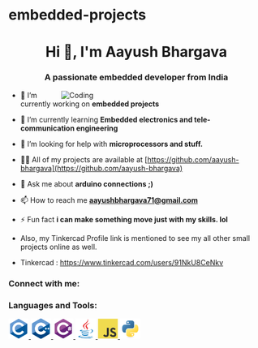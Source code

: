 # embedded-projects
<h1 align="center">Hi 👋, I'm Aayush Bhargava</h1>
<h3 align="center">A passionate embedded developer from India</h3>
<img align="right" alt="Coding" width="400" src="https://dotrobot.nl/wp-content/uploads/2023/07/embedded-hardware-engineer-elektrotechniek.webp">

- 🔭 I’m currently working on **embedded projects**

- 🌱 I’m currently learning **Embedded electronics and tele-communication engineering**

- 🤝 I’m looking for help with **microprocessors and stuff.**

- 👨‍💻 All of my projects are available at [https://github.com/aayush-bhargava](https://github.com/aayush-bhargava)

- 💬 Ask me about **arduino connections ;)**

- 📫 How to reach me **aayushbhargava71@gmail.com**

- ⚡ Fun fact **i can make something move just with my skills. lol**

- Also, my Tinkercad Profile link is mentioned to see my all other small projects online as well.
- Tinkercad : https://www.tinkercad.com/users/91NkU8CeNkv

<h3 align="left">Connect with me:</h3>
<p align="left">
</p>

<h3 align="left">Languages and Tools:</h3>
<p align="left"> <a href="https://www.cprogramming.com/" target="_blank" rel="noreferrer"> <img src="https://raw.githubusercontent.com/devicons/devicon/master/icons/c/c-original.svg" alt="c" width="40" height="40"/> </a> <a href="https://www.w3schools.com/cpp/" target="_blank" rel="noreferrer"> <img src="https://raw.githubusercontent.com/devicons/devicon/master/icons/cplusplus/cplusplus-original.svg" alt="cplusplus" width="40" height="40"/> </a> <a href="https://www.w3schools.com/cs/" target="_blank" rel="noreferrer"> <img src="https://raw.githubusercontent.com/devicons/devicon/master/icons/csharp/csharp-original.svg" alt="csharp" width="40" height="40"/> </a> <a href="https://www.java.com" target="_blank" rel="noreferrer"> <img src="https://raw.githubusercontent.com/devicons/devicon/master/icons/java/java-original.svg" alt="java" width="40" height="40"/> </a> <a href="https://developer.mozilla.org/en-US/docs/Web/JavaScript" target="_blank" rel="noreferrer"> <img src="https://raw.githubusercontent.com/devicons/devicon/master/icons/javascript/javascript-original.svg" alt="javascript" width="40" height="40"/> </a> <a href="https://www.python.org" target="_blank" rel="noreferrer"> <img src="https://raw.githubusercontent.com/devicons/devicon/master/icons/python/python-original.svg" alt="python" width="40" height="40"/> </a> </p>
